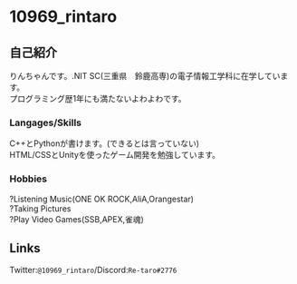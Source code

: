 # 10969_rintaro
## 自己紹介
りんちゃんです。.NIT SC(三重県　鈴鹿高専)の電子情報工学科に在学しています。<br>
プログラミング歴1年にも満たないよわよわです。
### Langages/Skills
C++とPythonが書けます。(できるとは言っていない)<br>
HTML/CSSとUnityを使ったゲーム開発を勉強しています。
### Hobbies
?Listening Music(ONE OK ROCK,AliA,Orangestar)<br>
?Taking Pictures<br>
?Play Video Games(SSB,APEX,雀魂)
## Links
Twitter:```@10969_rintaro```/Discord:```Re-taro#2776```
